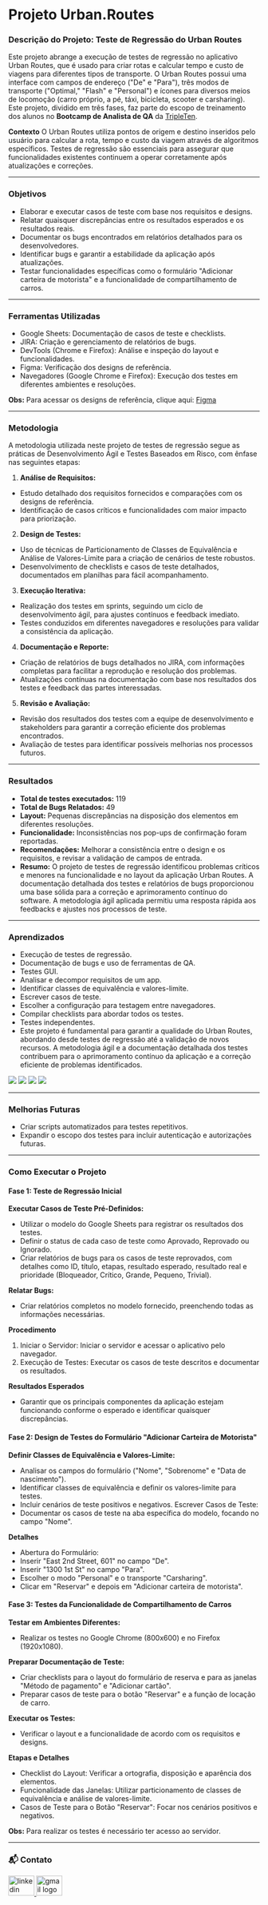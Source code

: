 # Projeto Urban.Routes

### Descrição do Projeto: Teste de Regressão do Urban Routes

Este projeto abrange a execução de testes de regressão no aplicativo Urban Routes, que é usado para criar rotas e calcular tempo e custo de viagens para diferentes tipos de transporte. O Urban Routes possui uma interface com campos de endereço ("De" e "Para"), três modos de transporte ("Optimal," "Flash" e "Personal") e ícones para diversos meios de locomoção (carro próprio, a pé, táxi, bicicleta, scooter e carsharing). Este projeto, dividido em três fases, faz parte do escopo de treinamento dos alunos no **Bootcamp de Analista de QA** da [TripleTen](https://tripleten.com/pt-bra/qa/meet/).

**Contexto**
O Urban Routes utiliza pontos de origem e destino inseridos pelo usuário para calcular a rota, tempo e custo da viagem através de algoritmos específicos. Testes de regressão são essenciais para assegurar que funcionalidades existentes continuem a operar corretamente após atualizações e correções.

---

### Objetivos

- Elaborar e executar casos de teste com base nos requisitos e designs.
- Relatar quaisquer discrepâncias entre os resultados esperados e os resultados reais.
- Documentar os bugs encontrados em relatórios detalhados para os desenvolvedores.
- Identificar bugs e garantir a estabilidade da aplicação após atualizações.
- Testar funcionalidades específicas como o formulário "Adicionar carteira de motorista" e a funcionalidade de compartilhamento de carros.

---

### Ferramentas Utilizadas

- Google Sheets: Documentação de casos de teste e checklists.
- JIRA: Criação e gerenciamento de relatórios de bugs.
- DevTools (Chrome e Firefox): Análise e inspeção do layout e funcionalidades.
- Figma: Verificação dos designs de referência.
- Navegadores (Google Chrome e Firefox): Execução dos testes em diferentes ambientes e resoluções.

**Obs:** Para acessar os designs de referência, clique aqui: [Figma](https://www.figma.com/file/xmXmdL9XmfkBlqlnRZdmRK/Urban-Routes-PT?type=design&node-id=1-17466&mode=design&t=KqcZZYfdODqiRZrf-0)

---

### Metodologia

A metodologia utilizada neste projeto de testes de regressão segue as práticas de Desenvolvimento Ágil e Testes Baseados em Risco, com ênfase nas seguintes etapas:

 1. **Análise de Requisitos:**
  - Estudo detalhado dos requisitos fornecidos e comparações com os designs de referência.
  - Identificação de casos críticos e funcionalidades com maior impacto para priorização.
  
 2. **Design de Testes:**
  - Uso de técnicas de Particionamento de Classes de Equivalência e Análise de Valores-Limite para a criação de cenários de teste robustos.
  - Desenvolvimento de checklists e casos de teste detalhados, documentados em planilhas para fácil acompanhamento.

 3. **Execução Iterativa:**

  - Realização dos testes em sprints, seguindo um ciclo de desenvolvimento ágil, para ajustes contínuos e feedback imediato.
  - Testes conduzidos em diferentes navegadores e resoluções para validar a consistência da aplicação.

 4. **Documentação e Reporte:**
  - Criação de relatórios de bugs detalhados no JIRA, com informações completas para facilitar a reprodução e resolução dos problemas.
  - Atualizações contínuas na documentação com base nos resultados dos testes e feedback das partes interessadas.

5. **Revisão e Avaliação:**

  - Revisão dos resultados dos testes com a equipe de desenvolvimento e stakeholders para garantir a correção eficiente dos problemas encontrados.
  - Avaliação de testes para identificar possíveis melhorias nos processos futuros.

---
### Resultados

- **Total de testes executados:** 119
- **Total de Bugs Relatados:** 49
- **Layout:** Pequenas discrepâncias na disposição dos elementos em diferentes resoluções.
- **Funcionalidade:** Inconsistências nos pop-ups de confirmação foram reportadas.
- **Recomendações:** Melhorar a consistência entre o design e os requisitos, e revisar a validação de campos de entrada.
- **Resumo:** O projeto de testes de regressão identificou problemas críticos e menores na funcionalidade e no layout da aplicação Urban Routes. A documentação detalhada dos testes e relatórios de bugs proporcionou uma base sólida para a correção e aprimoramento contínuo do software. A metodologia ágil aplicada permitiu uma resposta rápida aos feedbacks e ajustes nos processos de teste.

---

### Aprendizados

- Execução de testes de regressão.
- Documentação de bugs e uso de ferramentas de QA.
- Testes GUI.
- Analisar e decompor requisitos de um app.
- Identificar classes de equivalência e valores-limite.
- Escrever casos de teste.
- Escolher a configuração para testagem entre navegadores.
- Compilar checklists para abordar todos os testes.
- Testes independentes.
- Este projeto é fundamental para garantir a qualidade do Urban Routes, abordando desde testes de regressão até a validação de novos recursos. A metodologia ágil e a documentação detalhada dos testes contribuem para o aprimoramento contínuo da aplicação e a correção eficiente de problemas identificados.

<img src="images/Image (1).png">
<img src="images/Image (2).png">
<img src="images/Image (3).png">
<img src="images/Image.png">

---
### Melhorias Futuras
- Criar scripts automatizados para testes repetitivos.
- Expandir o escopo dos testes para incluir autenticação e autorizações futuras.

---
### Como Executar o Projeto

#### Fase 1: Teste de Regressão Inicial

**Executar Casos de Teste Pré-Definidos:**
- Utilizar o modelo do Google Sheets para registrar os resultados dos testes.
- Definir o status de cada caso de teste como Aprovado, Reprovado ou Ignorado.
- Criar relatórios de bugs para os casos de teste reprovados, com detalhes como ID, título, etapas, resultado esperado, resultado real e prioridade (Bloqueador, Crítico, Grande, Pequeno, Trivial).
  
**Relatar Bugs:**

- Criar relatórios completos no modelo fornecido, preenchendo todas as informações necessárias.

**Procedimento**
1. Iniciar o Servidor: Iniciar o servidor e acessar o aplicativo pelo navegador.
2. Execução de Testes: Executar os casos de teste descritos e documentar os resultados.

**Resultados Esperados**
- Garantir que os principais componentes da aplicação estejam funcionando conforme o esperado e identificar quaisquer discrepâncias.

#### Fase 2: Design de Testes do Formulário "Adicionar Carteira de Motorista"
**Definir Classes de Equivalência e Valores-Limite:**
- Analisar os campos do formulário ("Nome", "Sobrenome" e "Data de nascimento").
- Identificar classes de equivalência e definir os valores-limite para testes.
- Incluir cenários de teste positivos e negativos.
Escrever Casos de Teste:
- Documentar os casos de teste na aba específica do modelo, focando no campo "Nome".

**Detalhes**
- Abertura do Formulário:
- Inserir "East 2nd Street, 601" no campo "De".
- Inserir "1300 1st St" no campo "Para".
- Escolher o modo "Personal" e o transporte "Carsharing".
- Clicar em "Reservar" e depois em "Adicionar carteira de motorista".

#### Fase 3: Testes da Funcionalidade de Compartilhamento de Carros
**Testar em Ambientes Diferentes:**
- Realizar os testes no Google Chrome (800x600) e no Firefox (1920x1080).

**Preparar Documentação de Teste:**
- Criar checklists para o layout do formulário de reserva e para as janelas "Método de pagamento" e "Adicionar cartão".
- Preparar casos de teste para o botão "Reservar" e a função de locação de carro.

**Executar os Testes:**
- Verificar o layout e a funcionalidade de acordo com os requisitos e designs.

**Etapas e Detalhes**
- Checklist do Layout: Verificar a ortografia, disposição e aparência dos elementos.
- Funcionalidade das Janelas: Utilizar particionamento de classes de equivalência e análise de valores-limite.
- Casos de Teste para o Botão "Reservar": Focar nos cenários positivos e negativos.

**Obs:** Para realizar os testes é necessário ter acesso ao servidor.

---

### 📬 Contato

<div align="left">
  <a href="https://www.linkedin.com/in/bruno-souza-14b11916a/" target="_blank">
    <img src="https://raw.githubusercontent.com/maurodesouza/profile-readme-generator/master/src/assets/icons/social/linkedin/default.svg" width="52" height="40" alt="linkedin logo"  />
  </a>
  <a href="bhenriquealves520@gmail.com" target="_blank">
    <img src="https://raw.githubusercontent.com/maurodesouza/profile-readme-generator/master/src/assets/icons/social/gmail/default.svg" width="52" height="40" alt="gmail logo"  />
  </a>
</div>

###

